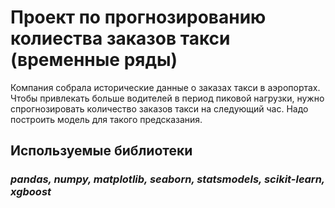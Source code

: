 # Проект по прогнозированию колиества заказов такси (временные ряды)
Компания собрала исторические данные о заказах такси в аэропортах. Чтобы привлекать больше водителей в период пиковой нагрузки, нужно спрогнозировать количество заказов такси на следующий час. Надо построить модель для такого предсказания.  

## Используемые библиотеки
### ***pandas, numpy, matplotlib, seaborn, statsmodels, scikit-learn, xgboost***
